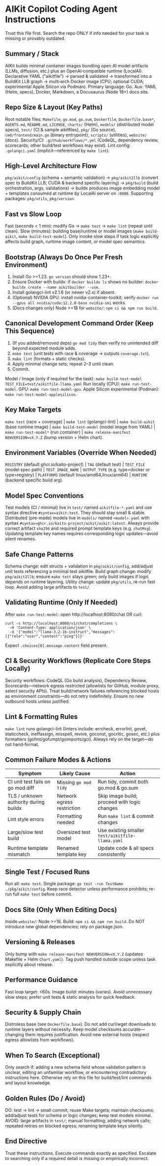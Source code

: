 AIKit Copilot Coding Agent Instructions
======================================

Trust this file first. Search the repo ONLY if info needed for your task is missing or provably outdated.

Summary / Stack
---------------
AIKit builds minimal container images bundling open AI model artifacts (LLMs, diffusion, etc.) plus an OpenAI‑compatible runtime (LocalAI). Declarative YAML ("aikitfile") -> parsed & validated -> transformed into a BuildKit LLB graph -> multi‑arch Docker image (CPU; optional CUDA; experimental Apple Silicon via Podman). Primary language: Go. Aux: YAML (Helm, specs), Docker, Markdown, a Docusaurus (Node 18+) docs site.

Repo Size & Layout (Key Paths)
------------------------------
Root notable files: `Makefile`, `go.mod`, `go.sum`, `Dockerfile`, `Dockerfile.base*`, `AGENTS.md`, `README.md`, `LICENSE`, `charts/` (Helm), `models/` (distributed model specs), `test/` (CI & sample aikitfiles), `pkg/` (Go source), `cmd/frontend/main.go` (binary entrypoint), `scripts/` (utilities), `website/` (docs). Security/CI: `.github/workflows/*.yml` (CodeQL, dependency review, scorecards; other build/test workflows may exist). Lint config: `.golangci.yaml` (implicit—referenced by `make lint`).

High-Level Architecture Flow
----------------------------
`pkg/aikit/config` (schema + semantic validation) -> `pkg/aikit2llb` (convert spec to BuildKit LLB; CUDA & backend specific layering) -> `pkg/build` (build orchestration, args, validations) -> buildx produces image embedding model + templates consumed at runtime by LocalAI server on `:8080`. Supporting packages: `pkg/utils`, `pkg/version`.

Fast vs Slow Loop
-----------------
Fast (seconds < 1 min): modify Go -> `make test` -> `make lint` (repeat until clean). Slow (minutes): building base/runtime or model images (`make build-aikit`, `make build-test-model`). Only invoke slow steps if task logic explicitly affects build graph, runtime image content, or model spec semantics.

Bootstrap (Always Do Once Per Fresh Environment)
------------------------------------------------
1. Install Go >=1.23. `go version` should show 1.23+.
2. Ensure Docker with buildx: if `docker buildx ls` shows no builder: `docker buildx create --name aikitbuilder --use`.
3. Install golangci-lint v2.1.6 (or newer v2.x) if absent.
4. (Optional) NVIDIA GPU: install nvidia-container-toolkit; verify `docker run --gpus all nvidia/cuda:12.2.0-base nvidia-smi` works.
5. (Docs changes only) Node >=18 for `website/`: `npm ci && npm run build`.

Canonical Development Command Order (Keep This Sequence)
--------------------------------------------------------
1. (If you added/removed deps) `go mod tidy` then verify no unintended diff beyond expected module adds.
2. `make test` (unit tests with race & coverage -> outputs `coverage.txt`).
3. `make lint` (formats + static checks).
4. Apply minimal change sets; repeat 2–3 until clean.
5. Commit.

Model / Image (only if required for the task):
`make build-test-model TEST_FILE=test/aikitfile-llama.yaml`
Run locally (CPU): `make run-test-model`. GPU: `make run-test-model-gpu`. Apple Silicon experimental (Podman): `make run-test-model-applesilicon`.

Key Make Targets
----------------
`make test` (race + coverage) | `make lint` (golangci-lint) | `make build-aikit` (base runtime image) | `make build-test-model` (model image from YAML) | `make run-test-model*` (run container) | `make release-manifest NEWVERSION=vX.Y.Z` (bump version + Helm chart).

Environment Variables (Override When Needed)
--------------------------------------------
`REGISTRY` (default ghcr.io/kaito-project) | `TAG` (default test) | `TEST_FILE` (model spec path) | `TEST_IMAGE_NAME` | `OUTPUT_TYPE` (e.g. type=docker or type=registry) | `PLATFORMS` (default linux/amd64,linux/arm64) | `RUNTIME` (backend specific build arg).

Model Spec Conventions
----------------------
Test models (CI / minimal) live in `test/` named `aikitfile-*.yaml` and use syntax directive `#syntax=aikit:test`. They should stay small & stable. Distributed (pre-made) models live in `models/` named `<model>.yaml` with syntax `#syntax=ghcr.io/kaito-project/aikit/aikit:latest`. Always provide correct artifact `sha256` and required prompt template keys (e.g. `chatMsg`). Updating template key names requires corresponding logic updates—avoid silent renames.

Safe Change Patterns
--------------------
Schema change: edit structs + validation in `pkg/aikit/config`, add/adjust unit tests referencing a minimal test aikitfile. Build graph change: modify `pkg/aikit2llb`; ensure `make test` stays green; only build images if logic depends on runtime layering. Utility change: update `pkg/utils`, re-run fast loop. Avoid adding large artifacts to `test/`.

Validating Runtime (Only If Needed)
-----------------------------------
After `make run-test-model`: open http://localhost:8080/chat OR curl:
```
curl -s http://localhost:8080/v1/chat/completions \
  -H 'Content-Type: application/json' \
  -d '{"model":"llama-3.2-1b-instruct","messages":[{"role":"user","content":"ping"}]}'
```
Expect `.choices[0].message.content` field present.

CI & Security Workflows (Replicate Core Steps Locally)
------------------------------------------------------
Security workflows: CodeQL (Go build analysis), Dependency Review, Scorecards—network egress restricted (allowlists for GitHub, module proxy, select security APIs). Treat build/network failures referencing blocked hosts as environment constraints—do not retry indefinitely. Ensure no new outbound hosts unless justified.

Lint & Formatting Rules
------------------------
`make lint` runs golangci-lint (linters include: errcheck, errorlint, govet, staticcheck, ineffassign, misspell, revive, goconst, gocritic, gosec, etc.) plus formatters (gofmt/gofumpt/goimports/gci). Always rely on the target—do not hand‑format.

Common Failure Modes & Actions
------------------------------
| Symptom                               | Likely Cause               | Action                                           |
| ------------------------------------- | -------------------------- | ------------------------------------------------ |
| CI unit test fails on go mod diff     | Missing `go mod tidy`      | Run tidy, commit both go.mod & go.sum            |
| TLS / unknown authority during buildx | Network egress restriction | Skip image build; proceed with logic changes     |
| Lint style errors                     | Formatting needed          | Run `make lint` & commit changes                 |
| Large/slow test build                 | Oversized test model       | Use existing smaller `test/aikitfile-llama.yaml` |
| Runtime template mismatch             | Renamed template key       | Update code & all specs consistently             |

Single Test / Focused Runs
--------------------------
Run all: `make test`. Single package: `go test -run TestName ./pkg/aikit/config`. Keep race detector unless performance prohibits; re-run full `make test` before commit.

Docs Site (Only When Editing Docs)
----------------------------------
Inside `website/`: Node >=18. Build: `npm ci && npm run build`. Do NOT introduce new global dependencies; rely on package.json.

Versioning & Releases
---------------------
Only bump with `make release-manifest NEWVERSION=vX.Y.Z` (updates Makefile + Helm `Chart.yaml`). Tag push handled outside scope unless task explicitly about release.

Performance Guidance
--------------------
Fast loop target: <60s. Image build: minutes (varies). Avoid unnecessary slow steps; prefer unit tests & static analysis for quick feedback.

Security & Supply Chain
-----------------------
Distroless base (see `Dockerfile.base`). Do not add curl/wget downloads to runtime layers without necessity. Keep model checksums accurate—changing them requires justification. Avoid new external hosts (respect egress allowlists from workflows).

When To Search (Exceptional)
----------------------------
Only search if: adding a new schema field whose validation pattern is unclear, editing an unfamiliar workflow, or encountering contradictory instructions here. Otherwise rely on this file for build/test/lint commands and layout knowledge.

Golden Rules (Do / Avoid)
-------------------------
DO: test -> lint -> small commit; reuse Make targets; maintain checksums; add/adjust tests for schema or logic changes; keep test models minimal. AVOID: large artifacts in `test/`; manual formatting; adding network calls; repeated retries on blocked egress; renaming template keys silently.

End Directive
-------------
Trust these instructions. Execute commands exactly as specified. Escalate to searching only if a required detail is missing or empirically incorrect.
